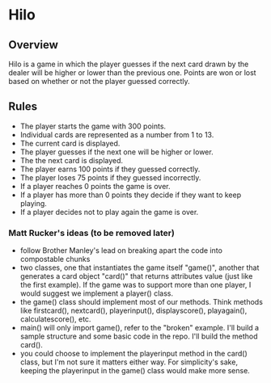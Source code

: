 # Hilo

## Overview
Hilo is a game in which the player guesses if the next card drawn by the dealer will be higher or lower than the previous one. Points are won or lost based on whether or not the player guessed correctly.

## Rules
- The player starts the game with 300 points.
- Individual cards are represented as a number from 1 to 13.
- The current card is displayed.
- The player guesses if the next one will be higher or lower.
- The the next card is displayed.
- The player earns 100 points if they guessed correctly.
- The player loses 75 points if they guessed incorrectly.
- If a player reaches 0 points the game is over.
- If a player has more than 0 points they decide if they want to keep playing.
- If a player decides not to play again the game is over.

### Matt Rucker's ideas (to be removed later)
- follow Brother Manley's lead on breaking apart the code into compostable chunks
- two classes, one that instantiates the game itself "game()", another that generates a card object "card()" that returns attributes value (just like the first example). If the game was to support more than one player, I would suggest we implement a player() class.
- the game() class should implement most of our methods. Think methods like firstcard(), nextcard(), playerinput(), displayscore(), playagain(), calculatescore(), etc.
- main() will only import game(), refer to the "broken" example. I'll build a sample structure and some basic code in the repo. I'll build the method card().
- you could choose to implement the playerinput method in the card() class, but I'm not sure it matters either way. For simplicity's sake, keeping the playerinput in the game() class would make more sense.
